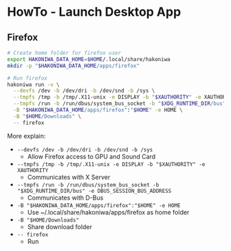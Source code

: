 # HowTo - Launch Desktop App

## Firefox

```sh
# Create home folder for firefox user
export HAKONIWA_DATA_HOME=$HOME/.local/share/hakoniwa
mkdir -p "$HAKONIWA_DATA_HOME/apps/firefox"

# Run firefox
hakoniwa run -v \
  --devfs /dev -b /dev/dri -b /dev/snd -b /sys \
  --tmpfs /tmp -b /tmp/.X11-unix -e DISPLAY -b "$XAUTHORITY" -e XAUTHORITY \
  --tmpfs /run -b /run/dbus/system_bus_socket -b "$XDG_RUNTIME_DIR/bus" -e DBUS_SESSION_BUS_ADDRESS \
  -B "$HAKONIWA_DATA_HOME/apps/firefox":"$HOME" -e HOME \
  -B "$HOME/Downloads" \
  -- firefox
```

More explain:

- `--devfs /dev -b /dev/dri -b /dev/snd -b /sys`
  - Allow Firefox access to GPU and Sound Card
- `--tmpfs /tmp -b /tmp/.X11-unix -e DISPLAY -b "$XAUTHORITY" -e XAUTHORITY`
  - Communicates with X Server
- `--tmpfs /run -b /run/dbus/system_bus_socket -b "$XDG_RUNTIME_DIR/bus" -e DBUS_SESSION_BUS_ADDRESS`
  - Communicates with D-Bus
- `-B "$HAKONIWA_DATA_HOME/apps/firefox":"$HOME" -e HOME`
  - Use ~/.local/share/hakoniwa/apps/firefox as home folder
- `-B "$HOME/Downloads"`
  - Share download folder
- `-- firefox`
  - Run
